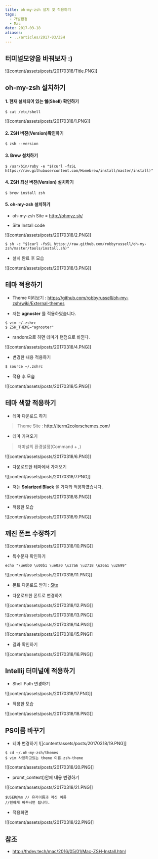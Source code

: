 ```yaml
---
title: oh-my-zsh 설치 및 적용하기
tags:
  - 개발환경
  - Mac
date: 2017-03-18
aliases: 
  - ../articles/2017-03/ZSH
---
```


## 터미널모양을 바꿔보자 :)

![[content/assets/posts/20170318/Title.PNG]]

## oh-my-zsh 설치하기

#### 1. 현재 설치되어 있는 쉘(Shell) 확인하기

```shell
$ cat /etc/shell
```

![[content/assets/posts/20170318/1.PNG]]

#### 2. ZSH 버젼(Version)확인하기

```shell
$ zsh --version
```

#### 3. Brew 설치하기

```shell
$ /usr/bin/ruby -e "$(curl -fsSL https://raw.githubusercontent.com/Homebrew/install/master/install)"
```

#### 4. ZSH 최신 버젼(Version) 설치하기

```shell
$ brew install zsh
```

#### 5. oh-my-zsh 설치하기

- oh-my-zsh Site = <http://ohmyz.sh/>

- Site Install code

![[content/assets/posts/20170318/2.PNG]]

```shell
$ sh -c "$(curl -fsSL https://raw.github.com/robbyrussell/oh-my-zsh/master/tools/install.sh)"
```

- 설치 완료 후 모습

![[content/assets/posts/20170318/3.PNG]]

## 테마 적용하기
- Theme 미리보기 :  <https://github.com/robbyrussell/oh-my-zsh/wiki/External-themes>

- 저는 **agnoster** 를 적용하였습니다.

```shell
$ vim ~/.zshrc
$ ZSH_THEME="agnoster"
```

- random으로 하면 테마가 랜덤으로 바뀐다.

![[content/assets/posts/20170318/4.PNG]]

- 변경한 내용 적용하기

```shell
$ source ~/.zshrc
```

- 적용 후 모습

![[content/assets/posts/20170318/5.PNG]]

## 테마 색깔 적용하기
- 테마 다운로드 하기
 > Theme Site : <http://iterm2colorschemes.com/>

- 테마 가져오기
 > 터미널의 환경설정(Command + ,)

![[content/assets/posts/20170318/6.PNG]]

- 다운로드한 테마에서 가져오기

![[content/assets/posts/20170318/7.PNG]]

- 저는 **Solarized Black** 을 가져와 적용하였습니다.

![[content/assets/posts/20170318/8.PNG]]

- 적용한 모습

![[content/assets/posts/20170318/9.PNG]]

## 깨진 폰트 수정하기

![[content/assets/posts/20170318/10.PNG]]

- 특수문자 확인하기

```shell
echo "\ue0b0 \u00b1 \ue0a0 \u27a6 \u2718 \u26a1 \u2699"
```

![[content/assets/posts/20170318/11.PNG]]

- 폰트 다운로드 받기 : [Site](https://github.com/powerline/fonts/blob/master/Meslo/Meslo%20LG%20M%20DZ%20Regular%20for%20Powerline.otf)

- 다운로드한 폰트로 변경하기

![[content/assets/posts/20170318/12.PNG]]

![[content/assets/posts/20170318/13.PNG]]

![[content/assets/posts/20170318/14.PNG]]

![[content/assets/posts/20170318/15.PNG]]

- 결과 확인하기

![[content/assets/posts/20170318/16.PNG]]

## Intellij 터미널에 적용하기

- Shell Path 변경하기

![[content/assets/posts/20170318/17.PNG]]

- 적용한 모습

![[content/assets/posts/20170318/18.PNG]]

## PS이름 바꾸기

- 테마 변경하기
![[content/assets/posts/20170318/19.PNG]]

```shell
$ cd ~/.oh-my-zsh/themes
$ vim 사용하고있는 theme 이름.zsh-theme
```

![[content/assets/posts/20170318/20.PNG]]

- promt_context()안에 내용 변경하기

![[content/assets/posts/20170318/21.PNG]]

```shell
$USER@%m // 유저이름과 머신 이름
//편하게 바꾸시면 됩니다.
```

- 적용화면

![[content/assets/posts/20170318/22.PNG]]



## 참조
- <http://thdev.tech/mac/2016/05/01/Mac-ZSH-Install.html>
